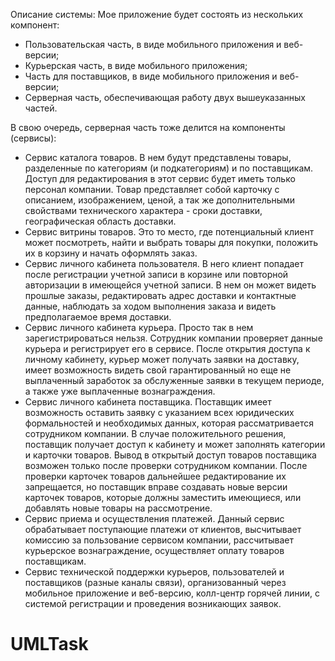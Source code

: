 Описание системы:
Мое приложение будет состоять из нескольких компонент:
- Пользовательская часть, в виде мобильного приложения и веб-версии;
- Курьерская часть, в виде мобильного приложения;
- Часть для поставщиков, в виде мобильного приложения и веб-версии;
- Серверная часть, обеспечивающая работу двух вышеуказанных частей.

В свою очередь, серверная часть тоже делится на компоненты (сервисы):
- Сервис каталога товаров. В нем будут представлены товары, разделенные по категориям (и подкатегориям) и по поставщикам. Доступ для редактирования в этот сервис будет иметь только персонал компании. Товар представляет собой карточку с описанием, изображением, ценой, а так же дополнительными свойствами технического характера - сроки доставки, географическая область доставки.
- Сервис витрины товаров. Это то место, где потенциальный клиент может посмотреть, найти и выбрать товары для покупки, положить их в корзину и начать оформлять заказ.
- Сервис личного кабинета пользователя. В него клиент попадает после регистрации учетной записи в корзине или повторной авторизации в имеющейся учетной записи. В нем он может видеть прошлые заказы, редактировать адрес доставки и контактные данные, наблюдать за ходом выполнения заказа и видеть предполагаемое время доставки.
- Сервис личного кабинета курьера. Просто так в нем зарегистрироваться нельзя. Сотрудник компании проверяет данные курьера и регистрирует его в сервисе. После открытия доступа к личному кабинету, курьер может получать заявки на доставку, имеет возможность видеть свой гарантированный но еще не выплаченный заработок за обслуженные заявки в текущем периоде, а также уже выплаченные вознаграждения.
- Сервис личного кабинета поставщика. Поставщик имеет возможность оставить заявку с указанием всех юридических формальностей и необходимых данных, которая рассматривается сотрудником компании. В случае положительного решения, поставщик получает доступ к кабинету и может заполнять категории и карточки товаров. Вывод в открытый доступ товаров поставщика возможен только после проверки сотрудником компании. После проверки карточек товаров дальнейшее редактирование их запрещается, но поставщик вправе создавать новые версии карточек товаров, которые должны заместить имеющиеся, или добавлять новые товары на рассмотрение.
- Сервис приема и осуществления платежей. Данный сервис обрабатывает поступающие платежи от клиентов, высчитывает комиссию за пользование сервисом компании, рассчитывает курьерское вознаграждение, осуществляет оплату товаров поставщикам.
- Сервис технической поддержки курьеров, пользователей и поставщиков (разные каналы связи), организованный через мобильное приложение и веб-версию, колл-центр горячей линии, с системой регистрации и проведения возникающих заявок.
# UMLTask

